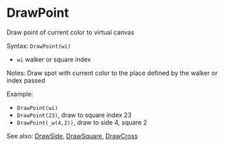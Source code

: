 # DrawPoint

Draw point of current color to virtual canvas

Syntax: `DrawPoint(wi)`

* `wi` walker or square index 

Notes: Draw spot with current color to the place defined by the walker or index passed

Example:

* `DrawPoint(wi)` 
* `DrawPoint(23)`, draw to square index 23 
* `DrawPoint(_w(4,2))`, draw to side 4, square 2

See also: [DrawSide](/api-native-functions/drawside.md), [DrawSquare](/api-native-functions/drawsquare.md), [DrawCross](/api-native-functions/drawcross.md)

